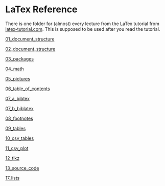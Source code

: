 # LaTex Reference

There is one folder for (almost) every lecture from the LaTex tutorial from [latex-tutorial.com](https://www.latex-tutorial.com/).
This is supposed to be used after you read the tutorial.

[01_document_structure](01_document_structure/file.tex)

[02_document_structure](02_document_structure/file.tex)

[03_packages](03_packages/file.tex)

[04_math](04_math/file.tex)

[05_pictures](05_pictures/file.tex)

[06_table_of_contents](06_table_of_contents/file.tex)

[07_a_bibtex](07_bibtex/01_BibTex/file.tex)

[07_b_biblatex](07_bibtex/02_BibLaTex/file.tex)

[08_footnotes](08_footnotes/file.tex)

[09_tables](09_tables/file.tex)

[10_csv_tables](10_csv_tables/file.tex)

[11_csv_plot](11_csv_plot/file.tex)

[12_tikz](12_tikz/file.tex)

[13_source_code](13_source_code/file.tex)

[17_lists](17_lists/file.tex)
